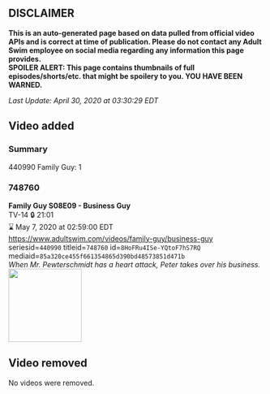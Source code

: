 ## DISCLAIMER
**This is an auto-generated page based on data pulled from official video APIs and is correct at time of publication. Please do not contact any Adult Swim employee on social media regarding any information this page provides.**  
**SPOILER ALERT: This page contains thumbnails of full episodes/shorts/etc. that might be spoilery to you. YOU HAVE BEEN WARNED.**  

_Last Update: April 30, 2020 at 03:30:29 EDT_
## Video added
### Summary
440990 Family Guy: 1  
### 748760
**Family Guy S08E09 - Business Guy**  
TV-14 🔒 21:01  
⌛ May 7, 2020 at 02:59:00 EDT  
https://www.adultswim.com/videos/family-guy/business-guy  
seriesid=`440990` titleid=`748760` id=`8HoFRu4ISe-YQtoF7hS7RQ` mediaid=`85a320ce455f661354865d390bd48573851d471b`  
_When Mr. Pewterschmidt has a heart attack, Peter takes over his business._  
<a href="https://i.cdn.turner.com/asfix/repository//8a25c3920eaf5fa6010eaffb99c438bf/thumbnail_8392515885556995828.jpg"><img src="https://i.cdn.turner.com/asfix/repository//8a25c3920eaf5fa6010eaffb99c438bf/thumbnail_8392515885556995828.jpg" height="144px" /></a>
## Video removed
No videos were removed.  
